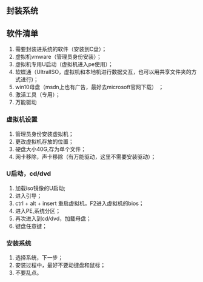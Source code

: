 封装系统
------
## 软件清单
 1.  需要封装进系统的软件（安装到C盘）；
 2.  虚拟机vmware（管理员身份安装）；
 3.  虚拟机专用U启动（虚拟机进入pe使用）；
 4.  软蝶通（UltralISO，虚拟机和本地机进行数据交互，也可以用共享文件夹的方式进行)；
 5. win10母盘（msdn上也有广告，最好去microsoft官网下载） ；
 6. 激活工具（专用）；
 7. 万能驱动

### 虚拟机设置
1. 管理员身份安装虚拟机；
2. 更改虚拟机存放的位置；
3. 硬盘大小40G,存为单个文件；
4. 网卡移除，声卡移除（有万能驱动，这里不需要安装驱动）；
### U启动，cd/dvd
1. 加载iso镜像的U启动;
2. 进入引导；
3. ctrl + alt + insert 重启虚拟机，F2进入虚拟机的bios；
4. 进入PE,系统分区；
5. 再次进入到cd/dvd，加载母盘；
6. 键盘任意键；
### 安装系统
1. 选择系统，下一步；
2. 安装过程中，最好不要动键盘和鼠标；
3. 不要乱点。


<!--stackedit_data:
eyJoaXN0b3J5IjpbNzQwMjk1NDEwXX0=
-->